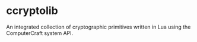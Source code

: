 # ccryptolib
An integrated collection of cryptographic primitives written in Lua using the ComputerCraft system API.
